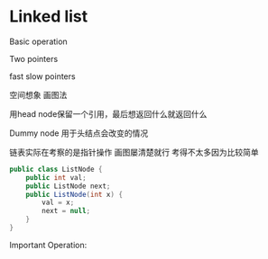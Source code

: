 # Linked list

Basic operation

Two pointers

fast slow pointers

空间想象 画图法

用head node保留一个引用，最后想返回什么就返回什么

Dummy node 用于头结点会改变的情况



链表实际在考察的是指针操作 画图屡清楚就行 考得不太多因为比较简单

```java
public class ListNode {
    public int val;
    public ListNode next;
    public ListNode(int x) {
        val = x;
        next = null;
    }
}

```



Important Operation:

